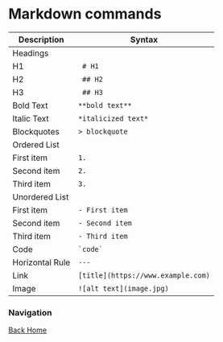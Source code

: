 # Markdown commands

| Description | Syntax |
| ----------- | ----------- |
| Headings |  |
| H1 | ``` # H1``` |
| H2 | ``` ## H2``` |
| H3 | ``` ## H3``` |
| Bold Text | ```**bold text**``` |
| Italic Text | ```*italicized text*``` |
| Blockquotes | ```> blockquote``` |
| Ordered List | |
| First item | ``` 1. ``` |
| Second item | ``` 2. ``` |
| Third item | ``` 3. ``` |
| Unordered List | | 
| First item | ``` - First item ``` | 
| Second item | ``` - Second item ``` | 
| Third item | ``` - Third item ``` |
| Code | ``` `code` ``` |
| Horizontal Rule | ``` --- ``` |
| Link | ``` [title](https://www.example.com) ``` |
| Image | ``` ![alt text](image.jpg) ``` |


### Navigation
[Back Home](../README.md)

